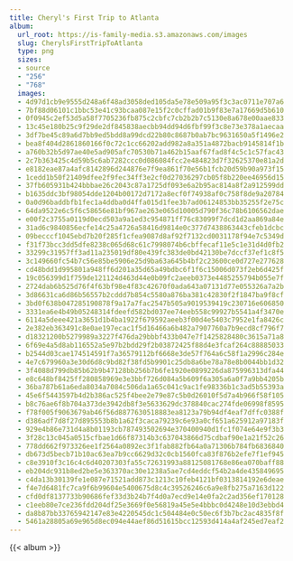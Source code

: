 ```yaml
---
title: Cheryl's First Trip to Atlanta
album:
  url_root: https://is-family-media.s3.amazonaws.com/images
  slug: CherylsFirstTripToAtlanta
  type: png
  sizes:
  - source
  - "256"
  - "768"
  images:
  - 4d97d1cb9e9555d248a6f48ad3058ded105da5e78e509a95f3c3ac0711e707a6
  - 7bf88d06101c1bbc53e41c93bcaa087e15f2c0cffad01b9f83e7a17669d5b610
  - 0f0945c2ef53d5a58f7705236fb875c2cbfc7cb2b2b7c5130e8a678e00aae833
  - 13c45e180b25c9f29de2df845838aecbb94dd94d6fbf99f3c8e73e378a1aecaa
  - 3df7be45c89a6d7bb9ed5bdd8a99dcd22b80c8687b0ab7bc9631650a5f1496e2
  - bea8f404d2861860166f0c72c1cc66202add982a8a351a4872bacb9145814f1b
  - a760b32b5d97ae40e5ad905afc70530b71a462b15aaf67fad8f4c5c1c57fac43
  - 2c7b363425c4d59b5c6ab7282ccc0d086084fcc2e484823d7f32625370e81a2d
  - e8182eae87a4afc8142896d244876e7f9ea861f70e56b1fcb20d59b90a973f15
  - 1cedd1b50f21409dfee2f9fec34ff3e2cf0d27036297cb05f8b220ee46956d15
  - 37fb605931b424bbbae26c2043c87a1725df093e6a2b95ac814a8f2a912599dd
  - b1635ddc3bf98054dde1204b00172d7172a8ecf0f74938af0c758f8de9a20784
  - 0a0d96baddbfb1fec1a4ddba0d4ffa015d1fee3b7ad06124853bb35255f2e75c
  - 64da9522e6c5f6c58656e81bf967ae263e065d10005d790f36c78b6106562dae
  - e00f2c3755a0119d0ecd503a9a1ed3c954871ff76c83099f7dcd1d2aa869a84e
  - 31ad6c9840856ecfe14c25a4726a58416d9814e0c377d7438863443cfeb1dcbc
  - 09becccf1045ebd7b20f285f1cfea9087d8af92f7132cd0031178f94e7c5349d
  - f31f73bcc3dd5dfe8238c065d68c61c7998074b6cbffecaf11e5c1e31d4d0fb2
  - 33299c31957ff3ad11a235019df80e439fc383de0bd42130be7dccf37ef1c8f5
  - 3c149660fc54b7c56e85be5906e25d9ba63a645b4bf2c23600ce0d727e277628
  - cd48bdd1d995801a948ff6d201a35d65a49bdbc6f1f6c15006d073f2eb6d425f
  - 19c056399d1f759de121124d463d44e0b09fc2aeeb0373e4485255794b055e7f
  - 2724dab6b525d76f4f63bf98e4f83c42670f0ada643a07131d77e055326a7a2b
  - 3d86631ca6d86b56557b2cddd7b854c5580a876ba381c42830f2f1847ba9f8cf
  - 3bd0f638b047285190878f9a17a7fac2547b505a9019539419c230716e606850
  - 3331ea6e4b49b05248314fdeefd582bd037ee74eeb558c99927b5541a4f3470e
  - 6114a5deee421a3651d1b4ba1922f679592aeeb3f00d4e5403c7952e1fa8426c
  - 2e382eb363491c8e0ae197ecac1f5d16466a6b482a7907760a7b9ecd8cf796f7
  - d18321200b5279989a3227f476da29bbbf433b047e7f1425828480c3615a71a8
  - 6f69e4a5d8ab116552a5e97b2bdd29f2b03872425f88d4e3fcaf264c88885033
  - b2544d03cae174514591f7a36579112bf6668e3de57f764a6c58f1a2996c284e
  - 4e7c679960a3e30d6d8c9bd82f38fd5b9901c25db8a6be78a78e8b0044bb1d32
  - 3f4088d799db85b62b9b47128bb256b7b6fe1920e0899226da875996313dfa44
  - e8c648bf8425ff280858969e3e3bbf726d084a5b609f6a305a6a0f7a9bb4205b
  - 36ba787b61a6eda8034a7084c506da1a65c041c9ac1fe98336b1c3ad5b55393a
  - 45e6f5443597b4d2b386ac525f4bee2e79e87c5b0d26010f5d7a4b966f58f105
  - b8c76ae6f8b704a373de3942db8f3e5633629dc378840cac274fde06998f8595
  - f78f005f9063679ab46f56d8877630518883ea8123a79b94df4eaf7dffc0388f
  - d386adf7d8f27d895553b8b1a62f3caca79239c6e93a0cf651a625912a97183f
  - 929e4b86e731d4a8b01193cb787493502694e370400940d1fc1f074e64e9f3b3
  - 3f28c13c045a0515cfbae1d66f87314b3c637043866d75cdbaf90e1a21f52c26
  - 778dd662f973326ee1f2564a0892ec3f1fab882fb64a0a71306b784fb6836840
  - db673d5becb71b10ac63ea7b9cc6629d32c0cb1560fca83f876b2efe7f1ef945
  - c8e3910f3c16c4c6d40207303fa55c72631993a88125081768e86ea070baff88
  - eb204dc931b8ed2be5e363370ac30e1238a5ae7cd4eddcf54b2a4de435849695
  - c4da13b30139fe1e087e71521add873c1213c10feb4121bf0313814192e6deae
  - f4e7d6481fc7ca9f6b99604e5400675d8c4c39526246c6a9e8fb275a7163d122
  - cfd0df8137733b90686fef33d3b24b7f4d0a7ecd9e14e0fa2c2ad356ef170128
  - c1eeb80e7ce236fdd204df25e3669f0e56819a45e5e4bbbc0d4248e10d3ebbd4
  - da8b87bb33765942147e83e4220545dc1c504484e0c50ec6f3b7bc2ac4835f8f
  - 5461a28805a69e965d8ec094e44aef86d51615bcc12593d414a4af245ed7eaf2
---
```

{{< album >}}
